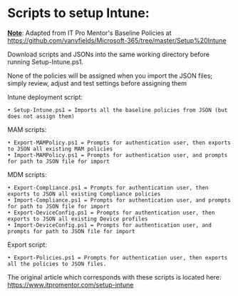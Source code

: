 <H1>Scripts to setup Intune:</H1>

<b><u>Note</u></b>: Adapted from IT Pro Mentor's Baseline Policies at https://github.com/vanvfields/Microsoft-365/tree/master/Setup%20Intune

Download scripts and JSONs into the same working directory before running Setup-Intune.ps1.

None of the policies will be assigned when you import the JSON files; simply review, adjust and test settings before assigning them

Intune deployment script:

	• Setup-Intune.ps1 = Imports all the baseline policies from JSON (but does not assign them)

MAM scripts:

	• Export-MAMPolicy.ps1 = Prompts for authentication user, then exports to JSON all existing MAM policies
	• Import-MAMPolicy.ps1 = Prompts for authentication user, and prompts for path to JSON file for import

MDM scripts:

	• Export-Compliance.ps1 = Prompts for authentication user, then exports to JSON all existing Compliance policies
	• Import-Compliance.ps1 = Prompts for authentication user, and prompts for path to JSON file for import
	• Export-DeviceConfig.ps1 = Prompts for authentication user, then exports to JSON all existing Device profiles
	• Import-DeviceConfig.ps1 = Prompts for authentication user, and prompts for path to JSON file for import
	
Export script:

	• Export-Policies.ps1 = Prompts for authentication user, then exports all the policies to JSON files.

The original article which corresponds with these scripts is located here: https://www.itpromentor.com/setup-intune
